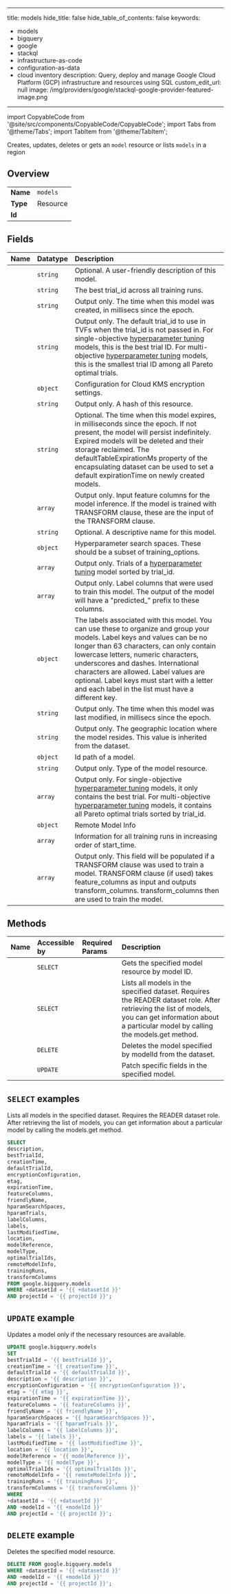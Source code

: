 
---
title: models
hide_title: false
hide_table_of_contents: false
keywords:
  - models
  - bigquery
  - google
  - stackql
  - infrastructure-as-code
  - configuration-as-data
  - cloud inventory
description: Query, deploy and manage Google Cloud Platform (GCP) infrastructure and resources using SQL
custom_edit_url: null
image: /img/providers/google/stackql-google-provider-featured-image.png
---

import CopyableCode from '@site/src/components/CopyableCode/CopyableCode';
import Tabs from '@theme/Tabs';
import TabItem from '@theme/TabItem';

Creates, updates, deletes or gets an <code>model</code> resource or lists <code>models</code> in a region

## Overview
<table><tbody>
<tr><td><b>Name</b></td><td><code>models</code></td></tr>
<tr><td><b>Type</b></td><td>Resource</td></tr>
<tr><td><b>Id</b></td><td><CopyableCode code="google.bigquery.models" /></td></tr>
</tbody></table>

## Fields
| Name | Datatype | Description |
|:-----|:---------|:------------|
| <CopyableCode code="description" /> | `string` | Optional. A user-friendly description of this model. |
| <CopyableCode code="bestTrialId" /> | `string` | The best trial_id across all training runs. |
| <CopyableCode code="creationTime" /> | `string` | Output only. The time when this model was created, in millisecs since the epoch. |
| <CopyableCode code="defaultTrialId" /> | `string` | Output only. The default trial_id to use in TVFs when the trial_id is not passed in. For single-objective [hyperparameter tuning](/bigquery-ml/docs/reference/standard-sql/bigqueryml-syntax-hp-tuning-overview) models, this is the best trial ID. For multi-objective [hyperparameter tuning](/bigquery-ml/docs/reference/standard-sql/bigqueryml-syntax-hp-tuning-overview) models, this is the smallest trial ID among all Pareto optimal trials. |
| <CopyableCode code="encryptionConfiguration" /> | `object` | Configuration for Cloud KMS encryption settings. |
| <CopyableCode code="etag" /> | `string` | Output only. A hash of this resource. |
| <CopyableCode code="expirationTime" /> | `string` | Optional. The time when this model expires, in milliseconds since the epoch. If not present, the model will persist indefinitely. Expired models will be deleted and their storage reclaimed. The defaultTableExpirationMs property of the encapsulating dataset can be used to set a default expirationTime on newly created models. |
| <CopyableCode code="featureColumns" /> | `array` | Output only. Input feature columns for the model inference. If the model is trained with TRANSFORM clause, these are the input of the TRANSFORM clause. |
| <CopyableCode code="friendlyName" /> | `string` | Optional. A descriptive name for this model. |
| <CopyableCode code="hparamSearchSpaces" /> | `object` | Hyperparameter search spaces. These should be a subset of training_options. |
| <CopyableCode code="hparamTrials" /> | `array` | Output only. Trials of a [hyperparameter tuning](/bigquery-ml/docs/reference/standard-sql/bigqueryml-syntax-hp-tuning-overview) model sorted by trial_id. |
| <CopyableCode code="labelColumns" /> | `array` | Output only. Label columns that were used to train this model. The output of the model will have a "predicted_" prefix to these columns. |
| <CopyableCode code="labels" /> | `object` | The labels associated with this model. You can use these to organize and group your models. Label keys and values can be no longer than 63 characters, can only contain lowercase letters, numeric characters, underscores and dashes. International characters are allowed. Label values are optional. Label keys must start with a letter and each label in the list must have a different key. |
| <CopyableCode code="lastModifiedTime" /> | `string` | Output only. The time when this model was last modified, in millisecs since the epoch. |
| <CopyableCode code="location" /> | `string` | Output only. The geographic location where the model resides. This value is inherited from the dataset. |
| <CopyableCode code="modelReference" /> | `object` | Id path of a model. |
| <CopyableCode code="modelType" /> | `string` | Output only. Type of the model resource. |
| <CopyableCode code="optimalTrialIds" /> | `array` | Output only. For single-objective [hyperparameter tuning](/bigquery-ml/docs/reference/standard-sql/bigqueryml-syntax-hp-tuning-overview) models, it only contains the best trial. For multi-objective [hyperparameter tuning](/bigquery-ml/docs/reference/standard-sql/bigqueryml-syntax-hp-tuning-overview) models, it contains all Pareto optimal trials sorted by trial_id. |
| <CopyableCode code="remoteModelInfo" /> | `object` | Remote Model Info |
| <CopyableCode code="trainingRuns" /> | `array` | Information for all training runs in increasing order of start_time. |
| <CopyableCode code="transformColumns" /> | `array` | Output only. This field will be populated if a TRANSFORM clause was used to train a model. TRANSFORM clause (if used) takes feature_columns as input and outputs transform_columns. transform_columns then are used to train the model. |

## Methods
| Name | Accessible by | Required Params | Description |
|:-----|:--------------|:----------------|:------------|
| <CopyableCode code="get" /> | `SELECT` | <CopyableCode code="+datasetId, +modelId, projectId" /> | Gets the specified model resource by model ID. |
| <CopyableCode code="list" /> | `SELECT` | <CopyableCode code="+datasetId, projectId" /> | Lists all models in the specified dataset. Requires the READER dataset role. After retrieving the list of models, you can get information about a particular model by calling the models.get method. |
| <CopyableCode code="delete" /> | `DELETE` | <CopyableCode code="+datasetId, +modelId, projectId" /> | Deletes the model specified by modelId from the dataset. |
| <CopyableCode code="patch" /> | `UPDATE` | <CopyableCode code="+datasetId, +modelId, projectId" /> | Patch specific fields in the specified model. |

## `SELECT` examples

Lists all models in the specified dataset. Requires the READER dataset role. After retrieving the list of models, you can get information about a particular model by calling the models.get method.

```sql
SELECT
description,
bestTrialId,
creationTime,
defaultTrialId,
encryptionConfiguration,
etag,
expirationTime,
featureColumns,
friendlyName,
hparamSearchSpaces,
hparamTrials,
labelColumns,
labels,
lastModifiedTime,
location,
modelReference,
modelType,
optimalTrialIds,
remoteModelInfo,
trainingRuns,
transformColumns
FROM google.bigquery.models
WHERE +datasetId = '{{ +datasetId }}'
AND projectId = '{{ projectId }}'; 
```

## `UPDATE` example

Updates a model only if the necessary resources are available.

```sql
UPDATE google.bigquery.models
SET 
bestTrialId = '{{ bestTrialId }}',
creationTime = '{{ creationTime }}',
defaultTrialId = '{{ defaultTrialId }}',
description = '{{ description }}',
encryptionConfiguration = '{{ encryptionConfiguration }}',
etag = '{{ etag }}',
expirationTime = '{{ expirationTime }}',
featureColumns = '{{ featureColumns }}',
friendlyName = '{{ friendlyName }}',
hparamSearchSpaces = '{{ hparamSearchSpaces }}',
hparamTrials = '{{ hparamTrials }}',
labelColumns = '{{ labelColumns }}',
labels = '{{ labels }}',
lastModifiedTime = '{{ lastModifiedTime }}',
location = '{{ location }}',
modelReference = '{{ modelReference }}',
modelType = '{{ modelType }}',
optimalTrialIds = '{{ optimalTrialIds }}',
remoteModelInfo = '{{ remoteModelInfo }}',
trainingRuns = '{{ trainingRuns }}',
transformColumns = '{{ transformColumns }}'
WHERE 
+datasetId = '{{ +datasetId }}'
AND +modelId = '{{ +modelId }}'
AND projectId = '{{ projectId }}';
```

## `DELETE` example

Deletes the specified model resource.

```sql
DELETE FROM google.bigquery.models
WHERE +datasetId = '{{ +datasetId }}'
AND +modelId = '{{ +modelId }}'
AND projectId = '{{ projectId }}';
```
